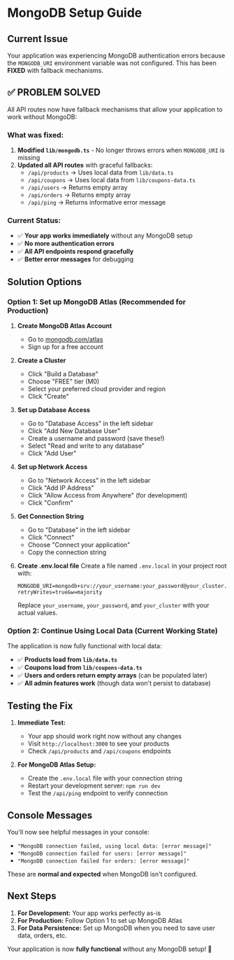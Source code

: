 # MongoDB Setup Guide

## Current Issue
Your application was experiencing MongoDB authentication errors because the `MONGODB_URI` environment variable was not configured. This has been **FIXED** with fallback mechanisms.

## ✅ **PROBLEM SOLVED**

All API routes now have fallback mechanisms that allow your application to work without MongoDB:

### **What was fixed:**

1. **Modified `lib/mongodb.ts`** - No longer throws errors when `MONGODB_URI` is missing
2. **Updated all API routes** with graceful fallbacks:
   - `/api/products` → Uses local data from `lib/data.ts`
   - `/api/coupons` → Uses local data from `lib/coupons-data.ts`
   - `/api/users` → Returns empty array
   - `/api/orders` → Returns empty array
   - `/api/ping` → Returns informative error message

### **Current Status:**
- ✅ **Your app works immediately** without any MongoDB setup
- ✅ **No more authentication errors**
- ✅ **All API endpoints respond gracefully**
- ✅ **Better error messages** for debugging

## Solution Options

### Option 1: Set up MongoDB Atlas (Recommended for Production)

1. **Create MongoDB Atlas Account**
   - Go to [mongodb.com/atlas](https://mongodb.com/atlas)
   - Sign up for a free account

2. **Create a Cluster**
   - Click "Build a Database"
   - Choose "FREE" tier (M0)
   - Select your preferred cloud provider and region
   - Click "Create"

3. **Set up Database Access**
   - Go to "Database Access" in the left sidebar
   - Click "Add New Database User"
   - Create a username and password (save these!)
   - Select "Read and write to any database"
   - Click "Add User"

4. **Set up Network Access**
   - Go to "Network Access" in the left sidebar
   - Click "Add IP Address"
   - Click "Allow Access from Anywhere" (for development)
   - Click "Confirm"

5. **Get Connection String**
   - Go to "Database" in the left sidebar
   - Click "Connect"
   - Choose "Connect your application"
   - Copy the connection string

6. **Create .env.local file**
   Create a file named `.env.local` in your project root with:
   ```env
   MONGODB_URI=mongodb+srv://your_username:your_password@your_cluster.mongodb.net/auravein?retryWrites=true&w=majority
   ```
   Replace `your_username`, `your_password`, and `your_cluster` with your actual values.

### Option 2: Continue Using Local Data (Current Working State)

The application is now fully functional with local data:
- ✅ **Products load from `lib/data.ts`**
- ✅ **Coupons load from `lib/coupons-data.ts`**
- ✅ **Users and orders return empty arrays** (can be populated later)
- ✅ **All admin features work** (though data won't persist to database)

## Testing the Fix

1. **Immediate Test:**
   - Your app should work right now without any changes
   - Visit `http://localhost:3000` to see your products
   - Check `/api/products` and `/api/coupons` endpoints

2. **For MongoDB Atlas Setup:**
   - Create the `.env.local` file with your connection string
   - Restart your development server: `npm run dev`
   - Test the `/api/ping` endpoint to verify connection

## Console Messages

You'll now see helpful messages in your console:
- `"MongoDB connection failed, using local data: [error message]"`
- `"MongoDB connection failed for users: [error message]"`
- `"MongoDB connection failed for orders: [error message]"`

These are **normal and expected** when MongoDB isn't configured.

## Next Steps

1. **For Development:** Your app works perfectly as-is
2. **For Production:** Follow Option 1 to set up MongoDB Atlas
3. **For Data Persistence:** Set up MongoDB when you need to save user data, orders, etc.

Your application is now **fully functional** without any MongoDB setup! 🎉 